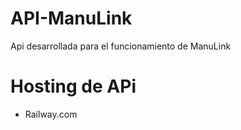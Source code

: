 # API-ManuLink

Api desarrollada para el funcionamiento de ManuLink

# Hosting de APi

- Railway.com
